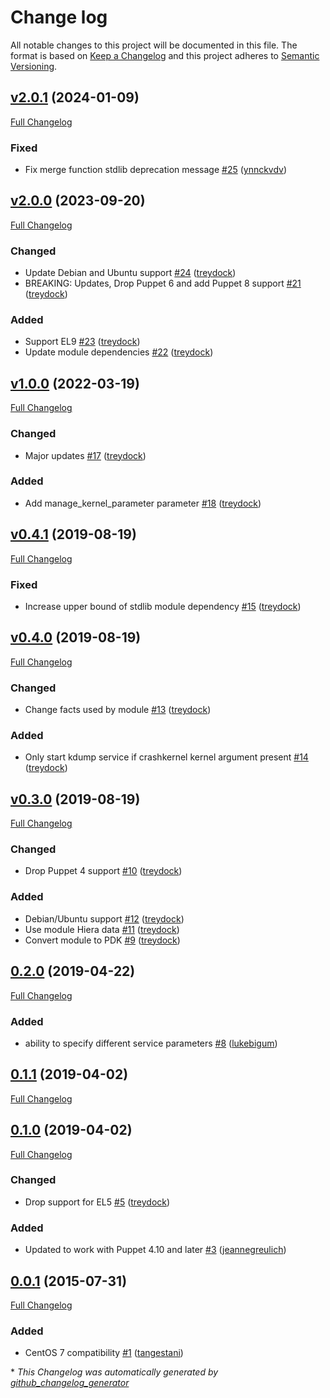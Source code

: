 # Change log

All notable changes to this project will be documented in this file. The format is based on [Keep a Changelog](http://keepachangelog.com/en/1.0.0/) and this project adheres to [Semantic Versioning](http://semver.org).

## [v2.0.1](https://github.com/treydock/puppet-kdump/tree/v2.0.1) (2024-01-09)

[Full Changelog](https://github.com/treydock/puppet-kdump/compare/v2.0.0...v2.0.1)

### Fixed

- Fix merge function stdlib deprecation message [\#25](https://github.com/treydock/puppet-kdump/pull/25) ([ynnckvdv](https://github.com/ynnckvdv))

## [v2.0.0](https://github.com/treydock/puppet-kdump/tree/v2.0.0) (2023-09-20)

[Full Changelog](https://github.com/treydock/puppet-kdump/compare/v1.0.0...v2.0.0)

### Changed

- Update Debian and Ubuntu support [\#24](https://github.com/treydock/puppet-kdump/pull/24) ([treydock](https://github.com/treydock))
- BREAKING: Updates, Drop Puppet 6 and add Puppet 8 support [\#21](https://github.com/treydock/puppet-kdump/pull/21) ([treydock](https://github.com/treydock))

### Added

- Support EL9 [\#23](https://github.com/treydock/puppet-kdump/pull/23) ([treydock](https://github.com/treydock))
- Update module dependencies [\#22](https://github.com/treydock/puppet-kdump/pull/22) ([treydock](https://github.com/treydock))

## [v1.0.0](https://github.com/treydock/puppet-kdump/tree/v1.0.0) (2022-03-19)

[Full Changelog](https://github.com/treydock/puppet-kdump/compare/v0.4.1...v1.0.0)

### Changed

- Major updates [\#17](https://github.com/treydock/puppet-kdump/pull/17) ([treydock](https://github.com/treydock))

### Added

- Add manage\_kernel\_parameter parameter [\#18](https://github.com/treydock/puppet-kdump/pull/18) ([treydock](https://github.com/treydock))

## [v0.4.1](https://github.com/treydock/puppet-kdump/tree/v0.4.1) (2019-08-19)

[Full Changelog](https://github.com/treydock/puppet-kdump/compare/v0.4.0...v0.4.1)

### Fixed

- Increase upper bound of stdlib module dependency [\#15](https://github.com/treydock/puppet-kdump/pull/15) ([treydock](https://github.com/treydock))

## [v0.4.0](https://github.com/treydock/puppet-kdump/tree/v0.4.0) (2019-08-19)

[Full Changelog](https://github.com/treydock/puppet-kdump/compare/v0.3.0...v0.4.0)

### Changed

- Change facts used by module [\#13](https://github.com/treydock/puppet-kdump/pull/13) ([treydock](https://github.com/treydock))

### Added

- Only start kdump service if crashkernel kernel argument present [\#14](https://github.com/treydock/puppet-kdump/pull/14) ([treydock](https://github.com/treydock))

## [v0.3.0](https://github.com/treydock/puppet-kdump/tree/v0.3.0) (2019-08-19)

[Full Changelog](https://github.com/treydock/puppet-kdump/compare/0.2.0...v0.3.0)

### Changed

- Drop Puppet 4 support [\#10](https://github.com/treydock/puppet-kdump/pull/10) ([treydock](https://github.com/treydock))

### Added

- Debian/Ubuntu support [\#12](https://github.com/treydock/puppet-kdump/pull/12) ([treydock](https://github.com/treydock))
- Use module Hiera data [\#11](https://github.com/treydock/puppet-kdump/pull/11) ([treydock](https://github.com/treydock))
- Convert module to PDK [\#9](https://github.com/treydock/puppet-kdump/pull/9) ([treydock](https://github.com/treydock))

## [0.2.0](https://github.com/treydock/puppet-kdump/tree/0.2.0) (2019-04-22)

[Full Changelog](https://github.com/treydock/puppet-kdump/compare/0.1.1...0.2.0)

### Added

- ability to specify different service parameters [\#8](https://github.com/treydock/puppet-kdump/pull/8) ([lukebigum](https://github.com/lukebigum))

## [0.1.1](https://github.com/treydock/puppet-kdump/tree/0.1.1) (2019-04-02)

[Full Changelog](https://github.com/treydock/puppet-kdump/compare/0.1.0...0.1.1)

## [0.1.0](https://github.com/treydock/puppet-kdump/tree/0.1.0) (2019-04-02)

[Full Changelog](https://github.com/treydock/puppet-kdump/compare/0.0.1...0.1.0)

### Changed

- Drop support for EL5 [\#5](https://github.com/treydock/puppet-kdump/pull/5) ([treydock](https://github.com/treydock))

### Added

- Updated to work with Puppet 4.10 and later [\#3](https://github.com/treydock/puppet-kdump/pull/3) ([jeannegreulich](https://github.com/jeannegreulich))

## [0.0.1](https://github.com/treydock/puppet-kdump/tree/0.0.1) (2015-07-31)

[Full Changelog](https://github.com/treydock/puppet-kdump/compare/3b2e330fd5779b55a0a2f35c84fbe9b8e1112124...0.0.1)

### Added

- CentOS 7 compatibility [\#1](https://github.com/treydock/puppet-kdump/pull/1) ([tangestani](https://github.com/tangestani))



\* *This Changelog was automatically generated by [github_changelog_generator](https://github.com/github-changelog-generator/github-changelog-generator)*
